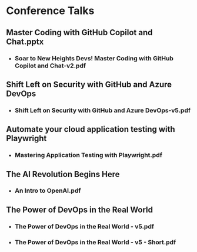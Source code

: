 # Conference Talks

## Master Coding with GitHub Copilot and Chat.pptx
- ### Soar to New Heights Devs! Master Coding with GitHub Copilot and Chat-v2.pdf
## Shift Left on Security with GitHub and Azure DevOps
- ### Shift Left on Security with GitHub and Azure DevOps-v5.pdf

## Automate your cloud application testing with Playwright
- ### Mastering Application Testing with Playwright.pdf

## The AI Revolution Begins Here
- ### An Intro to OpenAI.pdf

## The Power of DevOps in the Real World
- ### The Power of DevOps in the Real World - v5.pdf
- ### The Power of DevOps in the Real World - v5 - Short.pdf
